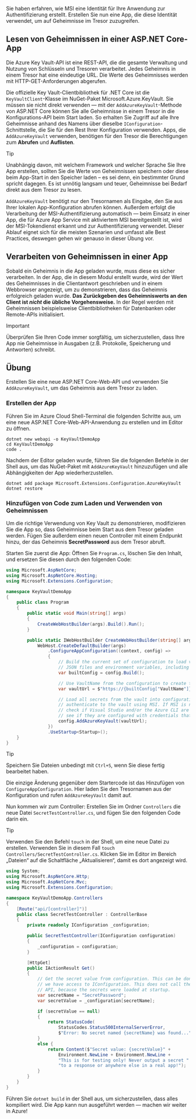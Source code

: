 Sie haben erfahren, wie MSI eine Identität für Ihre Anwendung zur Authentifizierung erstellt. Erstellen Sie nun eine App, die diese Identität verwendet, um auf Geheimnisse im Tresor zuzugreifen.

## <a name="reading-secrets-in-an-aspnet-core-app"></a>Lesen von Geheimnissen in einer ASP.NET Core-App

Die Azure Key Vault-API ist eine REST-API, die die gesamte Verwaltung und Nutzung von Schlüsseln und Tresoren verarbeitet. Jedes Geheimnis in einem Tresor hat eine eindeutige URL. Die Werte des Geheimnisses werden mit HTTP-GET-Anforderungen abgerufen.

Die offizielle Key Vault-Clientbibliothek für .NET Core ist die `KeyVaultClient`-Klasse im NuGet-Paket Microsoft.Azure.KeyVault. Sie müssen sie nicht direkt verwenden &mdash; mit der `AddAzureKeyVault`-Methode von ASP.NET Core können Sie alle Geheimnisse in einem Tresor in die Konfigurations-API beim Start laden. So erhalten Sie Zugriff auf alle Ihre Geheimnisse anhand des Namens über dieselbe `IConfiguration`-Schnittstelle, die Sie für den Rest Ihrer Konfiguration verwenden. Apps, die `AddAzureKeyVault` verwenden, benötigen für den Tresor die Berechtigungen zum **Abrufen** und **Auflisten**.

> [!TIP]
> Unabhängig davon, mit welchem Framework und welcher Sprache Sie Ihre App erstellen, sollten Sie die Werte von Geheimnissen speichern oder diese beim App-Start in den Speicher laden – es sei denn, ein bestimmter Grund spricht dagegen. Es ist unnötig langsam und teuer, Geheimnisse bei Bedarf direkt aus dem Tresor zu lesen.

`AddAzureKeyVault` benötigt nur den Tresornamen als Eingabe, den Sie aus Ihrer lokalen App-Konfiguration abrufen können. Außerdem erfolgt die Verarbeitung der MSI-Authentifizierung automatisch &mdash; beim Einsatz in einer App, die für Azure App Service mit aktiviertem MSI bereitgestellt ist, wird der MSI-Tokendienst erkannt und zur Authentifizierung verwendet. Dieser Ablauf eignet sich für die meisten Szenarien und umfasst alle Best Practices, deswegen gehen wir genauso in dieser Übung vor.

## <a name="handling-secrets-in-an-app"></a>Verarbeiten von Geheimnissen in einer App

Sobald ein Geheimnis in die App geladen wurde, muss diese es sicher verarbeiten. In der App, die in diesem Modul erstellt wurde, wird der Wert des Geheimnisses in die Clientantwort geschrieben und in einem Webbrowser angezeigt, um zu demonstrieren, dass das Geheimnis erfolgreich geladen wurde. **Das Zurückgeben des Geheimniswerts an den Client ist *nicht* die übliche Vorgehensweise.** In der Regel werden mit Geheimnissen beispielsweise Clientbibliotheken für Datenbanken oder Remote-APIs initialisiert.

> [!IMPORTANT]
> Überprüfen Sie Ihren Code immer sorgfältig, um sicherzustellen, dass Ihre App nie Geheimnisse in Ausgaben (z.B. Protokolle, Speicherung und Antworten) schreibt.

## <a name="exercise"></a>Übung

Erstellen Sie eine neue ASP.NET Core-Web-API und verwenden Sie `AddAzureKeyVault`, um das Geheimnis aus dem Tresor zu laden.

### <a name="create-the-app"></a>Erstellen der App

Führen Sie im Azure Cloud Shell-Terminal die folgenden Schritte aus, um eine neue ASP.NET Core-Web-API-Anwendung zu erstellen und im Editor zu öffnen.

```console
dotnet new webapi -o KeyVaultDemoApp
cd KeyVaultDemoApp
code .
```

Nachdem der Editor geladen wurde, führen Sie die folgenden Befehle in der Shell aus, um das NuGet-Paket mit `AddAzureKeyVault` hinzuzufügen und alle Abhängigkeiten der App wiederherzustellen.

```console
dotnet add package Microsoft.Extensions.Configuration.AzureKeyVault
dotnet restore
```

### <a name="add-code-to-load-and-use-secrets"></a>Hinzufügen von Code zum Laden und Verwenden von Geheimnissen

Um die richtige Verwendung von Key Vault zu demonstrieren, modifizieren Sie die App so, dass Geheimnisse beim Start aus dem Tresor geladen werden. Fügen Sie außerdem einen neuen Controller mit einem Endpunkt hinzu, der das Geheimnis **SecretPassword** aus dem Tresor abruft.

Starten Sie zuerst die App: Öffnen Sie `Program.cs`, löschen Sie den Inhalt, und ersetzen Sie diesen durch den folgenden Code:

```csharp
using Microsoft.AspNetCore;
using Microsoft.AspNetCore.Hosting;
using Microsoft.Extensions.Configuration;

namespace KeyVaultDemoApp
{
    public class Program
    {
        public static void Main(string[] args)
        {
            CreateWebHostBuilder(args).Build().Run();
        }

        public static IWebHostBuilder CreateWebHostBuilder(string[] args) =>
            WebHost.CreateDefaultBuilder(args)
                .ConfigureAppConfiguration((context, config) =>
                {
                    // Build the current set of configuration to load values from
                    // JSON files and environment variables, including VaultName.
                    var builtConfig = config.Build();

                    // Use VaultName from the configuration to create the full vault URL.
                    var vaultUrl = $"https://{builtConfig["VaultName"]}.vault.azure.net/";

                    // Load all secrets from the vault into configuration. This will automatically
                    // authenticate to the vault using MSI. If MSI is not available, it will
                    // check if Visual Studio and/or the Azure CLI are installed locally and
                    // see if they are configured with credentials that can access the vault.
                    config.AddAzureKeyVault(vaultUrl);
                })
                .UseStartup<Startup>();
    }
}
```

> [!TIP]
> Speichern Sie Dateien unbedingt mit `Ctrl+S`, wenn Sie diese fertig bearbeitet haben.

Die einzige Änderung gegenüber dem Startercode ist das Hinzufügen von `ConfigureAppConfiguration`. Hier laden Sie den Tresornamen aus der Konfiguration und rufen `AddAzureKeyVault` damit auf.

Nun kommen wir zum Controller: Erstellen Sie im Ordner `Controllers` die neue Datei `SecretTestController.cs`, und fügen Sie den folgenden Code darin ein.

> [!TIP]
> Verwenden Sie den Befehl `touch` in der Shell, um eine neue Datei zu erstellen. Verwenden Sie in diesem Fall `touch Controllers/SecretTestController.cs`. Klicken Sie im Editor im Bereich „Dateien“ auf die Schaltfläche „Aktualisieren“, damit es dort angezeigt wird.

```csharp
using System;
using Microsoft.AspNetCore.Http;
using Microsoft.AspNetCore.Mvc;
using Microsoft.Extensions.Configuration;

namespace KeyVaultDemoApp.Controllers
{
    [Route("api/[controller]")]
    public class SecretTestController : ControllerBase
    {
        private readonly IConfiguration _configuration;

        public SecretTestController(IConfiguration configuration)
        {
            _configuration = configuration;
        }

        [HttpGet]
        public IActionResult Get()
        {
            // Get the secret value from configuration. This can be done anywhere
            // we have access to IConfiguration. This does not call the Key Vault
            // API, because the secrets were loaded at startup.
            var secretName = "SecretPassword";
            var secretValue = _configuration[secretName];

            if (secretValue == null)
            {
                return StatusCode(
                    StatusCodes.Status500InternalServerError,
                    $"Error: No secret named {secretName} was found...");
            }
            else {
                return Content($"Secret value: {secretValue}" +
                    Environment.NewLine + Environment.NewLine +
                    "This is for testing only! Never output a secret " +
                    "to a response or anywhere else in a real app!");
            }
        }
    }
}
```

Führen Sie `dotnet build` in der Shell aus, um sicherzustellen, dass alles kompiliert wird. Die App kann nun ausgeführt werden &mdash; machen wir weiter in Azure!